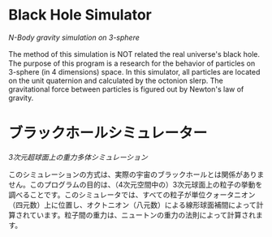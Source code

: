# Black Hole Simulator
_N-Body gravity simulation on 3-sphere_

The method of this simulation is NOT related the real universe's black hole.　The purpose of this program is a research for the behavior of particles on 3-sphere (in 4 dimensions) space. In this simulator, all particles are located on the unit quaternion and calculated by the octonion slerp. The gravitational force between particles is figured out by Newton's law of gravity.

# ブラックホールシミュレーター
_3次元超球面上の重力多体シミュレーション_

このシミュレーションの方式は、実際の宇宙のブラックホールとは関係がありません。このプログラムの目的は、（4次元空間中の）3次元球面上の粒子の挙動を調べることです。このシミュレータでは、すべての粒子が単位クォータニオン（四元数）上に位置し、オクトニオン（八元数）による線形球面補間によって計算されています。粒子間の重力は、ニュートンの重力の法則によって計算されます。
